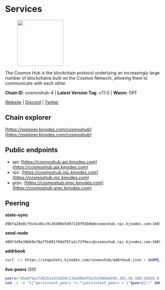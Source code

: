 # Services

<figure><img src="https://raw.githubusercontent.com/kj89/testnet_manuals/main/pingpub/logos/cosmoshub.png" width="150" alt=""><figcaption></figcaption></figure>

The Cosmos Hub is the blockchain protocol underlying an  increasingly large number of blockchains built on the  Cosmos Network, allowing them to communicate with each other.

**Chain ID**: cosmoshub-4 | **Latest Version Tag**: v7.1.0 | **Wasm**: OFF

[Website](https://hub.cosmos.network) | [Discord](https://discord.gg/cosmosnetwork) | [Twitter](https://twitter.com/cosmoshub)




## Chain explorer
[https://explorer.kjnodes.com/cosmoshub](https://explorer.kjnodes.com/cosmoshub)

## Public endpoints

* api: [https://cosmoshub.api.kjnodes.com](https://cosmoshub.api.kjnodes.com)
* rpc: [https://cosmoshub.rpc.kjnodes.com](https://cosmoshub.rpc.kjnodes.com)
* grpc: [https://cosmoshub.grpc.kjnodes.com](https://cosmoshub.grpc.kjnodes.com)

## Peering

**state-sync**

```text
d9bfa29e0cf9c4ce0cc9c26d98e5d97228f93b0b@cosmoshub.rpc.kjnodes.com:34656
```

**seed-node**

```text
400f3d9e30b69e78a7fb891f60d76fa3c73f0ecc@cosmoshub.rpc.kjnodes.com:34659
```

**addrbook**
```bash
curl -Ls https://snapshots.kjnodes.com/cosmoshub/addrbook.json > $HOME/.gaia/config/addrbook.json
```

**live-peers** (50)
```bash
peers="05eb7aa1fd8251ed7a650c13da406df022b298b6@195.201.56.108:26656,61bb33c7869e1d5014c996299a818d816ae961a6@52.77.137.184:26656,d9bfa29e0cf9c4ce0cc9c26d98e5d97228f93b0b@65.109.88.38:34656,48fc4fe58d5392bda805212ba0c8e4e772dba1f9@142.132.158.93:14956,241b17dba97a2ed3c3747d12781fb86c9706e2d4@89.58.27.86:26656,bd410d4564f7e0dd9a0eb16a64c337a059e11b80@47.103.35.130:26656,8707282f51ebfba828c08a7316ca84ed5667a0f5@74.118.142.175:26656,14366cd10832875e1ad5cf6923991c6498788ed3@178.62.77.6:26090,2eb0e5e53401c51535c13250aba5fe98374ba7f0@51.210.32.145:26656,371a781ed95b643d4758b3736ab827ce1cbe4e98@65.108.136.206:26656,39f68cf5744a881ea73023bf4e02db36390cfb1f@146.190.59.8:26090,97cb894cb319bd515fe963d8b2f00838fd3621ba@35.88.167.34:26656,56783b7e98eed68ec8af791248154f3cc53056d1@34.159.35.95:26656,f58fa3aa606d321863effe34cfc7b22cfbfcbc2c@51.91.7.44:26656,4aee5e6890ac0cc6381c75ff43737b5cc4e71b47@134.122.68.97:26656,cd372322e563832871672be23d8303508d4385a3@139.59.8.48:26090,e726816f42831689eab9378d5d577f1d06d25716@176.9.188.21:26656,9d048653fa4d98e6c0760ed0c54ad2d257ba46df@65.108.137.34:26656,1cce99042f884d669e7287e3e362bff8e385c63e@46.4.79.183:26726,b1b6c561cb03944fd59d14667895ccb61a45f1cd@45.34.1.114:26656,c14d39422b5d70d9084d19d286c7427c0762cdfc@162.55.92.114:2010,2633bc088bcf96209b695734005952906b5c45e3@3.123.191.80:26656,4ddba29a7dfa740a4edeb5c620c963f67f951e1d@5.9.72.212:2000,344d87e04fdf04be760da5069a59d9a489b886a6@52.14.44.1:26656,213857e741833d17275ea559bb2d0342398cec99@35.245.206.45:26656,137f98c8e22965e672744a3f8909c0f4c8cffc53@135.148.54.43:26656,26ac129d380e7010473dfeda9c84bf25450c711f@163.114.159.145:26656,e0ab6c5cc86959853f499236b8297344802ac5f4@5.161.139.201:26656,73c2a86cc0d4b51c81bd0e36cee69f1731bcda0d@23.88.69.157:26656,c1e437f73b8889b78ea34981e7c349157ad80284@107.135.15.66:26656,db7850e8e9bef0568904b7d5bcaec813e8e3d295@34.27.227.166:26656,6ea2ef7d3dd5d6967708a0b31eed85ba090a90a1@65.108.121.190:12010,ba3bacc714817218562f743178228f23678b2873@34.141.15.99:26656,ca5011c44fd74d95e7fca487c69e301df195750c@65.108.122.246:26726,1d02b4300c6b6fd1123a20502f0b3c0ce3b73654@88.198.16.9:26656,44594a57ce538a21f8558bcb1c9ce560ad879e3e@15.235.114.84:26656,bc737531d441cf2e41dfa70f822a9a06440e3df1@220.85.113.37:26656,dd53fa5cfb6a604feb80860d47506d0dd84baa12@142.132.210.234:26656,d54eacb237dfbc0eb934a45509f878eb3ea3a5b3@64.44.148.195:26656,a94dff85ed430f0475f41fe306c82b7eb7f6e858@51.91.153.78:31649,7b15dce221b13ca353187b4f7219a94db6b71ad3@185.119.118.109:2000,9dc2f597203b32ba46245251b92049518fdc93af@65.109.106.169:26656,31681c089f19cbc8008e133c64e2b524aff0dd3f@46.4.107.112:14956,b7e3dacac35201ecb6b3259aa9e59e5a96cba5be@51.68.10.109:26656,df1b21a6a92c6045946b2263ada344628ee9a8b6@74.118.143.189:26656,58b54d8cfdc0c634ed592e2c008705791253ebbb@172.93.214.10:26656,c124ce0b508e8b9ed1c5b6957f362225659b5343@169.155.44.11:26656,8698cb819c9a4503fe2c71055f1380d08edc5adf@204.16.244.116:26656,d9dbd30f7e9ae99dc05645f48f4637c2f4a14645@34.107.9.71:26656,aee22c124c40f3f793a8cba3279b081632ff645d@135.181.20.40:26656"
sed -i -e "s|^persistent_peers *=.*|persistent_peers = \"$peers\"|" $HOME/.gaia/config/config.toml
```

